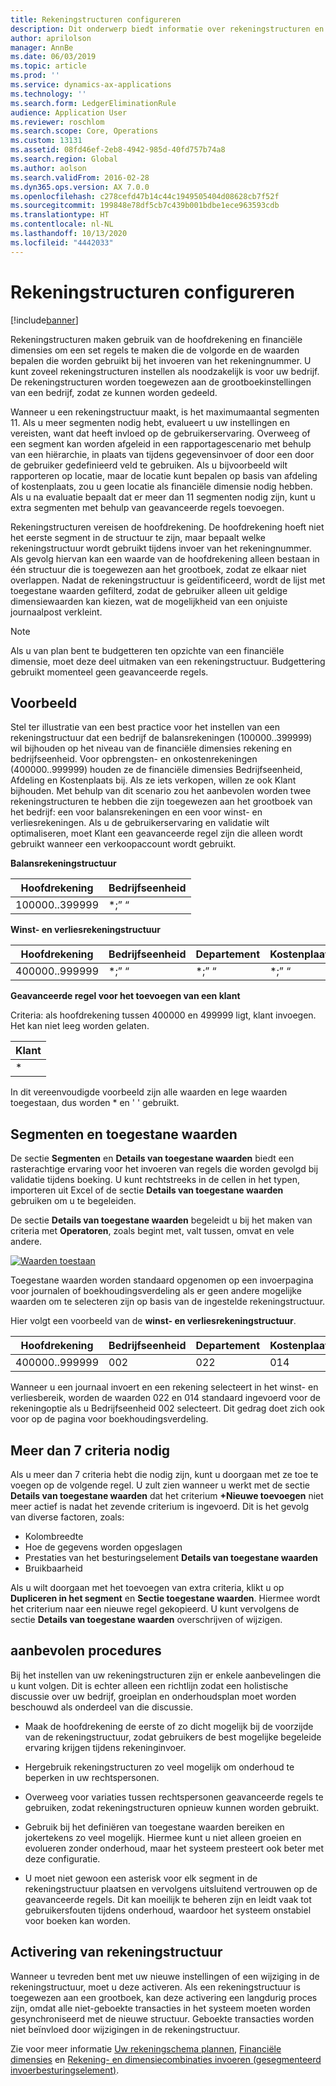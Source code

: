 ```yaml
---
title: Rekeningstructuren configureren
description: Dit onderwerp biedt informatie over rekeningstructuren en financiële dimensies.
author: aprilolson
manager: AnnBe
ms.date: 06/03/2019
ms.topic: article
ms.prod: ''
ms.service: dynamics-ax-applications
ms.technology: ''
ms.search.form: LedgerEliminationRule
audience: Application User
ms.reviewer: roschlom
ms.search.scope: Core, Operations
ms.custom: 13131
ms.assetid: 08fd46ef-2eb8-4942-985d-40fd757b74a8
ms.search.region: Global
ms.author: aolson
ms.search.validFrom: 2016-02-28
ms.dyn365.ops.version: AX 7.0.0
ms.openlocfilehash: c278cefd47b14c44c1949505404d08628cb7f52f
ms.sourcegitcommit: 199848e78df5cb7c439b001bdbe1ece963593cdb
ms.translationtype: HT
ms.contentlocale: nl-NL
ms.lasthandoff: 10/13/2020
ms.locfileid: "4442033"
---
```

# <a name="configure-account-structures"></a>Rekeningstructuren configureren

[!include[banner](../includes/banner.md)]

Rekeningstructuren maken gebruik van de hoofdrekening en financiële dimensies om een set regels te maken die de volgorde en de waarden bepalen die worden gebruikt bij het invoeren van het rekeningnummer. U kunt zoveel rekeningstructuren instellen als noodzakelijk is voor uw bedrijf. De rekeningstructuren worden toegewezen aan de grootboekinstellingen van een bedrijf, zodat ze kunnen worden gedeeld.

Wanneer u een rekeningstructuur maakt, is het maximumaantal segmenten 11. Als u meer segmenten nodig hebt, evalueert u uw instellingen en vereisten, want dat heeft invloed op de gebruikerservaring. Overweeg of een segment kan worden afgeleid in een rapportagescenario met behulp van een hiërarchie, in plaats van tijdens gegevensinvoer of door een door de gebruiker gedefinieerd veld te gebruiken. Als u bijvoorbeeld wilt rapporteren op locatie, maar de locatie kunt bepalen op basis van afdeling of kostenplaats, zou u geen locatie als financiële dimensie nodig hebben. Als u na evaluatie bepaalt dat er meer dan 11 segmenten nodig zijn, kunt u extra segmenten met behulp van geavanceerde regels toevoegen.

Rekeningstructuren vereisen de hoofdrekening. De hoofdrekening hoeft niet het eerste segment in de structuur te zijn, maar bepaalt welke rekeningstructuur wordt gebruikt tijdens invoer van het rekeningnummer. Als gevolg hiervan kan een waarde van de hoofdrekening alleen bestaan in één structuur die is toegewezen aan het grootboek, zodat ze elkaar niet overlappen. Nadat de rekeningstructuur is geïdentificeerd, wordt de lijst met toegestane waarden gefilterd, zodat de gebruiker alleen uit geldige dimensiewaarden kan kiezen, wat de mogelijkheid van een onjuiste journaalpost verkleint.

> [!NOTE] 
> Als u van plan bent te budgetteren ten opzichte van een financiële dimensie, moet deze deel uitmaken van een rekeningstructuur. Budgettering gebruikt momenteel geen geavanceerde regels.

## <a name="example"></a>Voorbeeld
Stel ter illustratie van een best practice voor het instellen van een rekeningstructuur dat een bedrijf de balansrekeningen (100000..399999) wil bijhouden op het niveau van de financiële dimensies rekening en bedrijfseenheid. Voor opbrengsten- en onkostenrekeningen (400000..999999) houden ze de financiële dimensies Bedrijfseenheid, Afdeling en Kostenplaats bij. Als ze iets verkopen, willen ze ook Klant bijhouden. Met behulp van dit scenario zou het aanbevolen worden twee rekeningstructuren te hebben die zijn toegewezen aan het grootboek van het bedrijf: een voor balansrekeningen en een voor winst- en verliesrekeningen. Als u de gebruikerservaring en validatie wilt optimaliseren, moet Klant een geavanceerde regel zijn die alleen wordt gebruikt wanneer een verkoopaccount wordt gebruikt.

**Balansrekeningstructuur**

|Hoofdrekening          | Bedrijfseenheid    |
|----------------------|-----------|
|100000..399999 | *;” “|

**Winst- en verliesrekeningstructuur**

|Hoofdrekening          | Bedrijfseenheid    |Departement          | Kostenplaats    |
|----------------------|-----------|----------------------|-----------|
|400000..999999 | *;” “|*;” “|*;” “|*;” “|

**Geavanceerde regel voor het toevoegen van een klant**

Criteria: als hoofdrekening tussen 400000 en 499999 ligt, klant invoegen. Het kan niet leeg worden gelaten.

|Klant         |
|-----------------|
|* |

In dit vereenvoudigde voorbeeld zijn alle waarden en lege waarden toegestaan, dus worden * en ' ' gebruikt.

## <a name="segments-and-allowed-values"></a>Segmenten en toegestane waarden
De sectie **Segmenten** en **Details van toegestane waarden** biedt een rasterachtige ervaring voor het invoeren van regels die worden gevolgd bij validatie tijdens boeking. U kunt rechtstreeks in de cellen in het typen, importeren uit Excel of de sectie **Details van toegestane waarden** gebruiken om u te begeleiden.

De sectie **Details van toegestane waarden** begeleidt u bij het maken van criteria met **Operatoren**, zoals begint met, valt tussen, omvat en vele andere.

[![Waarden toestaan](./media/account.png)](./media/account.png) 

Toegestane waarden worden standaard opgenomen op een invoerpagina voor journalen of boekhoudingsverdeling als er geen andere mogelijke waarden om te selecteren zijn op basis van de ingestelde rekeningstructuur.

Hier volgt een voorbeeld van de **winst- en verliesrekeningstructuur**.

|Hoofdrekening          | Bedrijfseenheid    |Departement          | Kostenplaats    |
|----------------------|-----------|----------------------|-----------|
|400000..999999 | 002 | 022 | 014 |

Wanneer u een journaal invoert en een rekening selecteert in het winst- en verliesbereik, worden de waarden 022 en 014 standaard ingevoerd voor de rekeningoptie als u Bedrijfseenheid 002 selecteert. Dit gedrag doet zich ook voor op de pagina voor boekhoudingsverdeling. 

## <a name="more-than-7-criteria-needed"></a>Meer dan 7 criteria nodig

Als u meer dan 7 criteria hebt die nodig zijn, kunt u doorgaan met ze toe te voegen op de volgende regel. U zult zien wanneer u werkt met de sectie **Details van toegestane waarden** dat het criterium **+Nieuwe toevoegen** niet meer actief is nadat het zevende criterium is ingevoerd. Dit is het gevolg van diverse factoren, zoals: 
 - Kolombreedte 
 - Hoe de gegevens worden opgeslagen 
 - Prestaties van het besturingselement **Details van toegestane waarden**
 - Bruikbaarheid  
 
Als u wilt doorgaan met het toevoegen van extra criteria, klikt u op **Dupliceren in het segment** en **Sectie toegestane waarden**. Hiermee wordt het criterium naar een nieuwe regel gekopieerd. U kunt vervolgens de sectie **Details van toegestane waarden** overschrijven of wijzigen.

## <a name="best-practices"></a> aanbevolen procedures
Bij het instellen van uw rekeningstructuren zijn er enkele aanbevelingen die u kunt volgen. Dit is echter alleen een richtlijn zodat een holistische discussie over uw bedrijf, groeiplan en onderhoudsplan moet worden beschouwd als onderdeel van die discussie.

- Maak de hoofdrekening de eerste of zo dicht mogelijk bij de voorzijde van de rekeningstructuur, zodat gebruikers de best mogelijke begeleide ervaring krijgen tijdens rekeninginvoer.

- Hergebruik rekeningstructuren zo veel mogelijk om onderhoud te beperken in uw rechtspersonen.

- Overweeg voor variaties tussen rechtspersonen geavanceerde regels te gebruiken, zodat rekeningstructuren opnieuw kunnen worden gebruikt.

- Gebruik bij het definiëren van toegestane waarden bereiken en jokertekens zo veel mogelijk. Hiermee kunt u niet alleen groeien en evolueren zonder onderhoud, maar het systeem presteert ook beter met deze configuratie.

- U moet niet gewoon een asterisk voor elk segment in de rekeningstructuur plaatsen en vervolgens uitsluitend vertrouwen op de geavanceerde regels. Dit kan moeilijk te beheren zijn en leidt vaak tot gebruikersfouten tijdens onderhoud, waardoor het systeem onstabiel voor boeken kan worden.

## <a name="account-structure-activation"></a>Activering van rekeningstructuur
Wanneer u tevreden bent met uw nieuwe instellingen of een wijziging in de rekeningstructuur, moet u deze activeren. Als een rekeningstructuur is toegewezen aan een grootboek, kan deze activering een langdurig proces zijn, omdat alle niet-geboekte transacties in het systeem moeten worden gesynchroniseerd met de nieuwe structuur. Geboekte transacties worden niet beïnvloed door wijzigingen in de rekeningstructuur.

Zie voor meer informatie [Uw rekeningschema plannen](plan-chart-of-accounts.md), [Financiële dimensies](financial-dimensions.md) en [Rekening- en dimensiecombinaties invoeren (gesegmenteerd invoerbesturingselement)](enter-account-dimension-combinations-segmented-entry-control.md).
